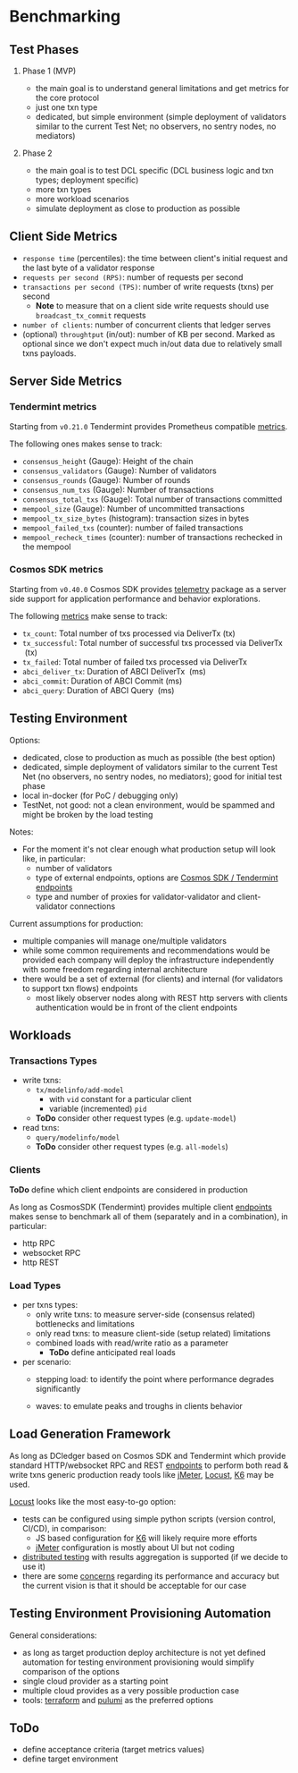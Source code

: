 # Benchmarking

## Test Phases

1. Phase 1 (MVP)
   - the main goal is to understand general limitations and get metrics for the core protocol 
   - just one txn type 
   - dedicated, but simple environment (simple deployment of validators similar to the current Test Net; no observers, no sentry nodes, no mediators)

2. Phase 2
   - the main goal is to test DCL specific (DCL business logic and txn types; deployment specific)  
   - more txn types  
   - more workload scenarios 
   - simulate deployment as close to production as possible


## Client Side Metrics

*   `response time` (percentiles): the time between client's initial request and the last byte of a validator response
*   `requests per second (RPS)`: number of requests per second
*   `transactions per second (TPS)`: number of write requests (txns) per second
    *   **Note** to measure that on a client side write requests should use `broadcast_tx_commit` requests
*   `number of clients`: number of concurrent clients that ledger serves
*   (optional) `throughtput` (in/out): number of KB per second. Marked as optional since we don't expect much in/out data due to relatively small txns payloads.

## Server Side Metrics

### Tendermint metrics

Starting from `v0.21.0` Tendermint provides Prometheus compatible [metrics](https://docs.tendermint.com/v0.34/tendermint-core/metrics.html).

The following ones makes sense to track:

*   `consensus_height` (Gauge): Height of the chain
*   `consensus_validators` (Gauge): Number of validators
*   `consensus_rounds` (Gauge): Number of rounds
*   `consensus_num_txs` (Gauge): Number of transactions
*   `consensus_total_txs` (Gauge): Total number of transactions committed
*   `mempool_size` (Gauge): Number of uncommitted transactions
*   `mempool_tx_size_bytes` (histogram): transaction sizes in bytes
*   `mempool_failed_txs` (counter): number of failed transactions
*   `mempool_recheck_times` (counter): number of transactions rechecked in the mempool

### Cosmos SDK metrics

Starting from `v0.40.0` Cosmos SDK provides [telemetry](https://docs.cosmos.network/master/core/telemetry.html) package as a server side support for application performance and behavior explorations.

The following [metrics](https://docs.cosmos.network/master/core/telemetry.html#supported-metrics) make sense to track:

*   `tx_count`: Total number of txs processed via DeliverTx (tx)
*   `tx_successful`: Total number of successful txs processed via DeliverTx  (tx)
*   `tx_failed`: Total number of failed txs processed via DeliverTx
*   `abci_deliver_tx`: Duration of ABCI DeliverTx  (ms)
*   `abci_commit`: Duration of ABCI Commit (ms)
*   `abci_query`: Duration of ABCI Query  (ms)

## Testing Environment

Options:

* dedicated, close to production as much as possible (the best option)
* dedicated, simple deployment of validators similar to the current Test Net (no observers, no sentry nodes, no mediators);
  good for initial test phase 
* local in-docker (for PoC / debugging only)
* TestNet, not good: not a clean environment, would be spammed and might be broken by the load testing

Notes:

*   For the moment it's not clear enough what production setup will look like, in particular:
    *   number of validators
    *   type of external endpoints, options are [Cosmos SDK / Tendermint endpoints](https://docs.cosmos.network/master/core/grpc_rest.html)
    *   type and number of proxies for validator-validator and client-validator connections

Current assumptions for production:

*   multiple companies will manage one/multiple validators
*   while some common requirements and recommendations would be provided each company will deploy the infrastructure independently with some freedom regarding internal architecture
*   there would be a set of external (for clients) and internal (for validators to support txn flows) endpoints
    *   most likely observer nodes along with REST http servers with clients authentication would be in front of the client endpoints

## Workloads

### Transactions Types

*   write txns:
    *   `tx/modelinfo/add-model`
        *   with `vid` constant for a particular client
        *   variable (incremented) `pid`
    *   **ToDo** consider other request types (e.g. `update-model`)
*   read txns:
    *   `query/modelinfo/model`
    *   **ToDo** consider other request types (e.g. `all-models`)

### Clients

**ToDo** define which client endpoints are considered in production

As long as CosmosSDK (Tendermint) provides multiple client [endpoints](https://docs.cosmos.network/master/core/grpc_rest.html) makes sense to benchmark all of them (separately and in a combination), in particular:

*   http RPC
*   websocket RPC
*   http REST

### Load Types

*   per txns types:
    *   only write txns: to measure server-side (consensus related) bottlenecks and limitations
    *   only read txns: to measure client-side (setup related) limitations
    *   combined loads with read/write ratio as a parameter
        *   **ToDo** define anticipated real loads
*   per scenario:
    *   stepping load: to identify the point where performance degrades significantly

    *   waves: to emulate peaks and troughs in clients behavior

## Load Generation Framework

As long as DCledger based on Cosmos SDK and Tendermint which provide standard HTTP/websocket RPC and REST  [endpoints](https://docs.cosmos.network/master/core/grpc_rest.html) to perform both read & write txns generic production ready tools like [jMeter](https://jmeter.apache.org/), [Locust](https://locust.io/), [K6](https://k6.io/) may be used.

[Locust](https://locust.io/) looks like the most easy-to-go option:

*   tests can be configured using simple python scripts (version control, CI/CD), in comparison:
    *   JS based configuration for [K6](https://k6.io/) will likely require more efforts
    *   [jMeter](https://jmeter.apache.org/) configuration is mostly about UI but not coding
*   [distributed testing](https://docs.locust.io/en/stable/running-locust-distributed.html) with results aggregation is supported (if we decide to use it)
*   there are some [concerns](https://k6.io/blog/comparing-best-open-source-load-testing-tools/) regarding its performance and accuracy but the current vision is that it should be acceptable for our case

## Testing Environment Provisioning Automation

General considerations:

*   as long as target production deploy architecture is not yet defined automation for testing environment provisioning would simplify comparison of the options
*   single cloud provider as a starting point
*   multiple cloud provides as a very possible production case
*   tools: [terraform](https://www.terraform.io/) and [pulumi](https://www.pulumi.com/) as the preferred options

## ToDo

*   define acceptance criteria (target metrics values)
*   define target environment
